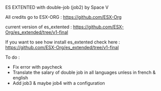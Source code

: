 ES EXTENTED with double-job (job2) by Space V

All credits go to ESX-ORG : https://github.com/ESX-Org

current version of es_extented : https://github.com/ESX-Org/es_extended/tree/v1-final


If you want to see how install es_extented check here : https://github.com/ESX-Org/es_extended/tree/v1-final

To do :
- Fix error with paycheck
- Translate the salary of double job in all languages unless in french & english
- Add job3 & maybe job4 with a configuration
